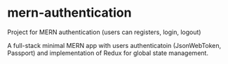 # mern-authentication
Project for MERN authentication (users can registers, login, logout)

A full-stack minimal MERN app with users authenticatoin (JsonWebToken, Passport) and implementation of Redux for global state management.
